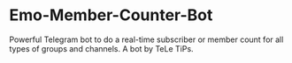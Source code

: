 # Emo-Member-Counter-Bot
Powerful Telegram bot to do a real-time subscriber or member count for all types of groups and channels. A bot by TeLe TiPs.
